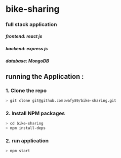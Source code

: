 
# bike-sharing
### full stack application 
##### frontend:  react js 
##### backend: express js
##### database: MongoDB


## running the Application : 

### 1. Clone the repo
```sh
> git clone git@github.com:wafy89/bike-sharing.git
```


### 2. Install NPM packages
```sh
> cd bike-sharing
> npm install-deps
```

### 2. run application 
```sh
> npm start
```
